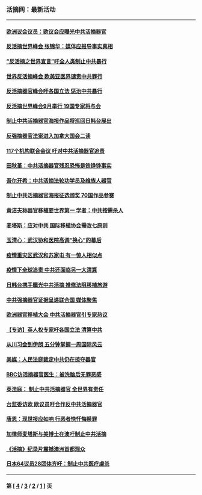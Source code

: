 ### 活摘网：最新活动
---
#### [欧洲议会议员：欧议会应曝光中共活摘器官](../../pages/nf5883/n13336571.md?11160430) 
#### [反活摘世界峰会 张锦华：媒体应报导事实真相](../../pages/nf5883/n13278502.md?11160430) 
#### [“反活摘之世界宣言”吁全人类制止中共暴行](../../pages/nf5883/n13259730.md?11160430) 
#### [世界反活摘峰会 欧美亚医界谴责中共罪行](../../pages/nf5883/n13253550.md?11160430) 
#### [反活摘器官峰会吁各国立法 惩治中共暴行](../../pages/nf5883/n13245052.md?11160430) 
#### [反活摘世界峰会9月举行 19国专家将与会](../../pages/nf5883/n13201492.md?11160430) 
#### [制止中共活摘器官海报作品将巡回日韩台展出](../../pages/nf5883/n13177791.md?11160430) 
#### [反强摘器官法案进入加拿大国会二读](../../pages/nf5883/n13033450.md?11160430) 
#### [117个机构联合会议 吁对中共活摘器官追责](../../pages/nf5883/n12775087.md?11160430) 
#### [田秋堇：中共活摘器官残忍恐怖是铁铮铮事实](../../pages/nf5883/n12702148.md?11160430) 
#### [吾尔开希：中共活摘法轮功学员及维族人器官](../../pages/nf5883/n12693197.md?11160430) 
#### [制止中共活摘器官海报征选颁奖 70国作品参赛](../../pages/nf5883/n12692050.md?11160430) 
#### [黄洁夫称器官移植要世界第一 学者：中共按需杀人](../../pages/nf5883/n12572329.md?11160430) 
#### [麦塔斯：应对中共 国际移植协会需改七原则](../../pages/nf5883/n12514711.md?11160430) 
#### [玉清心：武汉协和医院高调“换心”的幕后](../../pages/nf5883/n12298730.md?11160430) 
#### [疫情重灾区武汉和苏家屯 有一惊人相似点](../../pages/nf5883/n12150824.md?11160430) 
#### [疫情下全球追责 中共还面临另一大清算](../../pages/nf5883/n12070397.md?11160430) 
#### [日韩台携手曝光中共活摘 推修法阻移植旅游](../../pages/nf5883/n11712046.md?11160430) 
#### [中共强摘器官证据呈递联合国 媒体聚焦](../../pages/nf5883/n11546426.md?11160430) 
#### [欧洲器官移植大会 中共活摘器官引专家热议](../../pages/nf5883/n11539095.md?11160430) 
#### [【专访】英人权专家吁各国立法 清算中共](../../pages/nf5883/n11367315.md?11160430) 
#### [从川习会到伊朗 五分钟掌握一周国际风云](../../pages/nf5883/n11338520.md?11160430) 
#### [美媒：人民法庭裁定中共仍在掠夺器官](../../pages/nf5883/n11334897.md?11160430) 
#### [BBC访活摘器官医生：被洗脑后无罪恶感](../../pages/nf5883/n11335935.md?11160430) 
#### [英法庭： 制止中共活摘器官 全世界有责任](../../pages/nf5883/n11330691.md?11160430) 
#### [台监委访欧 欧议员吁合作反中共活摘器官](../../pages/nf5883/n11109190.md?11160430) 
#### [唐恩：现世报应如响 行恶者快忏悔赎罪](../../pages/nf5883/n11104016.md?11160430) 
#### [加律师麦塔斯与美博士在澳吁制止中共活摘](../../pages/nf5883/n10724764.md?11160430) 
#### [《活摘》纪录片震撼澳洲首都观众](../../pages/nf5883/n10722747.md?11160430) 
#### [日本64议员28团体齐吁：制止中共医疗虐杀](../../pages/nf5883/n10587757.md?11160430) 

---
#### 第 [ [4](./4.md?11160430) / [3](./3.md?11160430) / [2](./2.md?11160430) / [1](./1.md?11160430) ] 页
